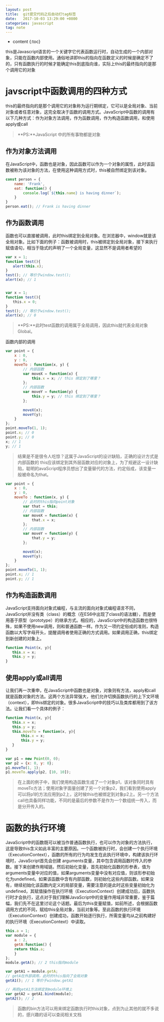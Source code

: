 ```yaml
---
layout: post
title:  git提交代码之后自动打tag标签
date:   2017-10-03 13:29:00 +0800
categories: javascript
tag: note
---
```


* content
{:toc}


this是Javascript语言的一个关键字它代表函数运行时，自动生成的一个内部对象，只能在函数内部使用。通俗地讲即this的指向在函数定义的时候是确定不了的，只有函数执行的时候才能确定this到底指向谁，实际上this的最终指向的是那个调用它的对象


javscript中函数调用的四种方式
====================================

this的最终指向的是那个调用它的对象称为运行期绑定，它可以是全局对象、当前对象或者任意对象，这完全取决于函数的调用方式。JavaScript中函数的调用有以下几种方式：作为对象方法调用，作为函数调用，作为构造函数调用，和使用apply或call

> **PS:**JavaScript 中的所有事物都是对象

作为对象方法调用
------------------------------------

在JavaScript中，函数也是对象，因此函数可以作为一个对象的属性，此时该函数被称为该对象的方法，在使用这种调用方式时，this被自然绑定到该对象。

```javascript
const person = {
	name: 'Frank',
    eat: function() {
		console.log(`${this.name} is having dinner`);
	}
}
person.eat(); // Frank is having dinner
```

作为函数调用
------------------------------------

函数也可以直接被调用，此时this绑定到全局对象。在浏览器中，window就是该全局对象。比如下面的例子：函数被调用时，this被绑定到全局对象，接下来执行赋值语句，相当于隐式的声明了一个全局变量，这显然不是调用者希望的

```javascript
var x = 1; 
function test(){ 
　　alert(this.x); 
} 
test(); // 等价于window.test();
alert(x); // 1


var x = 1; 
function test(){ 
　　this.x = 0; 
} 
test(); // 等价于window.test();
alert(x); // 0 
```

> **PS:**此时test函数的调用属于全局调用，因此this就代表全局对象Global。

函数内部的调用

```javascript
var point = { 
    x : 0, 
	y : 0, 
	moveTo : function(x, y) { 
    	// 内部函数
    	var moveX = function(x) { 
    		this.x = x; // this 绑定到了哪里？
    	}; 
    	// 内部函数
    	var moveY = function(y) { 
    		this.y = y; // this 绑定到了哪里？
    	}; 
 
    	moveX(x); 
    	moveY(y); 
    } 
}; 
point.moveTo(1, 1); 
point.x; // 0 
point.y; // 0 
x; // 1 
y; // 1
```

> 结果是不是很令人吃惊？这属于JavaScript的设计缺陷，正确的设计方式是内部函数的 this应该绑定到其外层函数对应的对象上，为了规避这一设计缺陷，聪明的avaScript程序员想出了变量替代的方法，约定俗成，该变量一般被命名为that。

```javascript
var point = { 
    x : 0, 
	y : 0, 
	moveTo : function(x, y) { 
		// 此时的this指向point对象
		var that = this; 
    	// 内部函数
    	var moveX = function(x) { 
    		that.x = x; 
    	}; 
    	// 内部函数
    	var moveY = function(y) { 
    		that.y = y; 
    	}; 
 
    	moveX(x); 
    	moveY(y); 
    } 
}; 
point.moveTo(1, 1); 
point.x; // 1 
point.y; // 1 
```

作为构造函数调用
------------------------------------

JavaScript支持面向对象式编程，与主流的面向对象式编程语言不同，JavaScript并没有类（class）的概念（在ES6中出现了class的语法糖），而是使用基于原型（prototype）的继承方式。相应的，JavaScript中的构造函数也很特殊，如果不使用new调用，则和普通函数一样。作为又一项约定俗成的准则，构造函数以大写字母开头，提醒调用者使用正确的方式调用。如果调用正确，this绑定到新创建的对象上。

```javascript
function Point(x, y){ 
   this.x = x; 
   this.y = y; 
}
```

使用apply或all调用
------------------------------------

让我们再一次重申，在JavaScript中函数也是对象，对象则有方法，apply和call就是函数对象的方法。这两个方法异常强大，他们允许切换函数执行的上下文环境（context），即this绑定的对象。很多JavaScript中的技巧以及类库都用到了该方法。让我们看一个具体的例子：

```javascript
function Point(x, y){ 
   this.x = x; 
   this.y = y; 
   this.moveTo = function(x, y){ 
       this.x = x; 
       this.y = y; 
   } 
} 
 
var p1 = new Point(0, 0); 
var p2 = {x: 0, y: 0}; 
p1.moveTo(1, 1); 
p1.moveTo.apply(p2, [10, 10]);
```

> 在上面的例子中，我们使用构造函数生成了一个对象p1，该对象同时具有moveTo方法；使用对象字面量创建了另一个对象p2，我们看到使用apply可以将p1的方法应用到p2上，这时候this也被绑定到对象p2上。另一个方法call也具备同样功能，不同的是最后的参数不是作为一个数组统一传入，而是分开传入的。

函数的执行环境
====================================

JavaScript中的函数既可以被当作普通函数执行，也可以作为对象的方法执行，这是导致this含义如此丰富的主要原因。一个函数被执行时，会创建一个执行环境（ExecutionContext），函数的所有的行为均发生在此执行环境中，构建该执行环境时，JavaScript首先会创建 arguments变量，其中包含调用函数时传入的参数。接下来创建作用域链。然后初始化变量，首先初始化函数的形参表，值为arguments变量中对应的值，如果arguments变量中没有对应值，则该形参初始化为undefined。如果该函数中含有内部函数，则初始化这些内部函数。如果没有，继续初始化该函数内定义的局部变量，需要注意的是此时这些变量初始化为undefined，其赋值操作在执行环境（ExecutionContext）创建成功后，函数执行时才会执行，这点对于我们理解JavaScript中的变量作用域非常重要，鉴于篇幅，我们先不在这里讨论这个话题。最后为this变量赋值，如前所述，会根据函数调用方式的不同，赋给this全局对象，当前对象等。至此函数的执行环境（ExecutionContext）创建成功，函数开始逐行执行，所需变量均从之前构建好的执行环境（ExecutionContext）中读取。

```javascript
this.a = 1;
var module = {
    a : 2,
    getA:function() {
    return this.a;    
    }
};
module.getA(); // 2 this指向module

var getA1 = module.getA;
// getA在外部调用，此时的this指向了全局对象
getA1(); // 1 等价于window.getA1

// 再把getA1方法绑定到module环境上
var getA2 = getA1.bind(module);
getA2(); // 2
```

> 函数的bin方法可以用来绑定函数执行时this对象，点到为止其他的就不多说的，感兴趣的话可以查阅相关文档